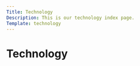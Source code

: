 ```yaml
---
Title: Technology
Description: This is our technology index page.
Template: technology
---
```


Technology
==========================